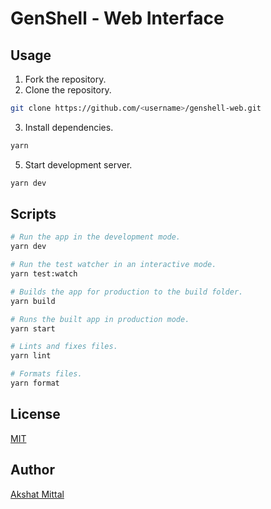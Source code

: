 # GenShell - Web Interface

## Usage

1.  Fork the repository.
2.  Clone the repository.

```sh
git clone https://github.com/<username>/genshell-web.git
```

3.  Install dependencies.

```sh
yarn
```

5.  Start development server.

```sh
yarn dev
```

## Scripts

```sh
# Run the app in the development mode.
yarn dev

# Run the test watcher in an interactive mode.
yarn test:watch

# Builds the app for production to the build folder.
yarn build

# Runs the built app in production mode.
yarn start

# Lints and fixes files.
yarn lint

# Formats files.
yarn format

```

## License

[MIT](LICENSE)

## Author

[Akshat Mittal](https://akshatmittal61.vercel.app)
